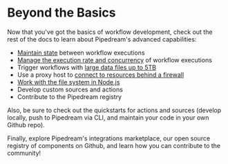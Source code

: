 # Beyond the Basics

Now that you've got the basics of workflow development, check out the rest of the docs to learn about Pipedream's advanced capabilities:


- [Maintain state](/workflows/steps/code/state/) between workflow executions 
- [Manage the execution rate and concurrency](/workflows/events/concurrency-and-throttling/) of workflow executions
- Trigger workflows with [large data files up to 5TB](/workflows/steps/triggers/#sending-large-payloads)
- Use a proxy host to [connect to resources behind a firewall](/workflows/steps/code/nodejs/http-requests/#use-an-http-proxy-to-proxy-requests-through-another-host)
- [Work with the file system in Node.js](/workflows/steps/code/nodejs/working-with-files/#working-with-the-filesystem-in-node-js)
- Develop custom sources and actions
- Contribute to the Pipedream registry

Also, be sure to check out the quickstarts for actions and sources (develop locally, push to Pipedream via CLI, and maintain your code in your own Github repo).

Finally, explore Pipedream's integrations marketplace, our open source registry of components on Github, and learn how you can contribute to the community! 